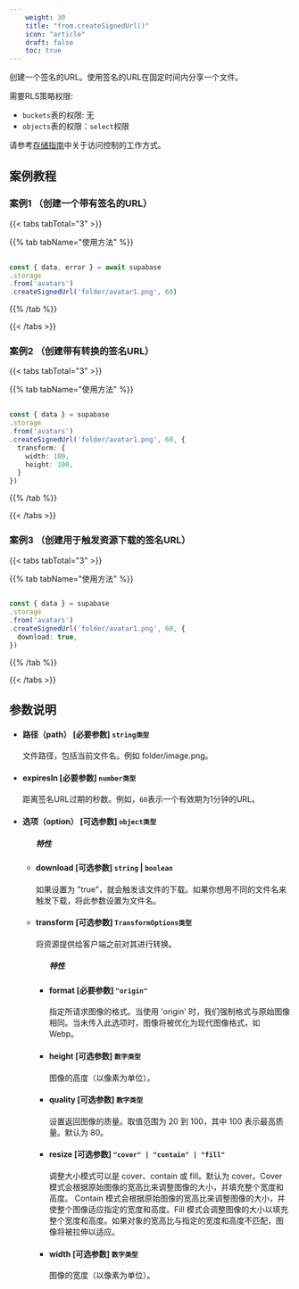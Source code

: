 ```yaml
---
    weight: 30
    title: "from.createSignedUrl()"
    icon: "article"
    draft: false
    toc: true
---
```


创建一个签名的URL。使用签名的URL在固定时间内分享一个文件。


需要RLS策略权限:
  - `buckets`表的权限: 无
  - `objects`表的权限：`select`权限

请参考[存储指南](/docs/app/storage/storage#access-control)中关于访问控制的工作方式。



## 案例教程

### 案例1 （创建一个带有签名的URL）

{{< tabs tabTotal="3" >}}


{{% tab tabName="使用方法" %}}



  ```ts
                                                                                   
const { data, error } = await supabase
  .storage
  .from('avatars')
  .createSignedUrl('folder/avatar1.png', 60)
  ```



{{% /tab %}}

{{< /tabs >}}



### 案例2 （创建带有转换的签名URL）

{{< tabs tabTotal="3" >}}


{{% tab tabName="使用方法" %}}



  ```ts
                                                                                   
const { data } = supabase
  .storage
  .from('avatars')
  .createSignedUrl('folder/avatar1.png', 60, {
    transform: {
      width: 100,
      height: 100,
    }
  })
  ```



{{% /tab %}}

{{< /tabs >}}


### 案例3 （创建用于触发资源下载的签名URL）

{{< tabs tabTotal="3" >}}


{{% tab tabName="使用方法" %}}



  ```ts
                                                                                   
const { data } = supabase
  .storage
  .from('avatars')
  .createSignedUrl('folder/avatar1.png', 60, {
    download: true,
  })
  ```



{{% /tab %}}

{{< /tabs >}}








## 参数说明


<ul className="method-list-group">
  
<li className="method-list-item">
  <h4 className="method-list-item-label">
    <span className="method-list-item-label-name">
      路径（path）
    </span>
    <span className="method-list-item-label-badge required">
      [必要参数]
    </span>
    <span className="method-list-item-validation">
      <code>string类型</code>
    </span>
  </h4>
  <div class="method-list-item-description">

文件路径，包括当前文件名。例如 folder/image.png。

  </div>
  
</li>


<li className="method-list-item">
  <h4 className="method-list-item-label">
    <span className="method-list-item-label-name">
      expiresIn
    </span>
    <span className="method-list-item-label-badge required">
      [必要参数]
    </span>
    <span className="method-list-item-validation">
      <code>number类型</code>
    </span>
  </h4>
  <div class="method-list-item-description">

距离签名URL过期的秒数。例如，`60`表示一个有效期为1分钟的URL。

  </div>
  
</li>


<li className="method-list-item">
  <h4 className="method-list-item-label">
    <span className="method-list-item-label-name">
      选项（option）
    </span>
    <span className="method-list-item-label-badge false">
      [可选参数]
    </span>
    <span className="method-list-item-validation">
      <code>object类型</code>
    </span>
  </h4>
  
<ul className="method-list-group">
  <h5 class="method-list-title method-list-title-isChild expanded">特性</h5>


<li className="method-list-item">
  <h4 className="method-list-item-label">
    <span className="method-list-item-label-name">
      download
    </span>
    <span className="method-list-item-label-badge required">
      [可选参数]
    </span>
    <span className="method-list-item-validation">
      <code>string</code> | <code>boolean</code>
    </span>
  </h4>
  <div class="method-list-item-description">

如果设置为 "true"，就会触发该文件的下载。如果你想用不同的文件名来触发下载，将此参数设置为文件名。

  </div>
  
</li>



<li className="method-list-item">
  <h4 className="method-list-item-label">
    <span className="method-list-item-label-name">
      transform
    </span>
    <span className="method-list-item-label-badge required">
      [可选参数]
    </span>
    <span className="method-list-item-validation">
      <code>TransformOptions类型</code>
    </span>
  </h4>
  <div class="method-list-item-description">

将资源提供给客户端之前对其进行转换。

  </div>
  
<ul className="method-list-group">
  <h5 class="method-list-title method-list-title-isChild expanded">特性</h5>

<li className="method-list-item">
  <h4 className="method-list-item-label">
    <span className="method-list-item-label-name">
      format
    </span>
    <span className="method-list-item-label-badge required">
      [必要参数]
    </span>
    <span className="method-list-item-validation">
      <code>"origin"</code>
    </span>
  </h4>
  <div class="method-list-item-description">

指定所请求图像的格式。当使用 'origin' 时，我们强制格式与原始图像相同。当未传入此选项时，图像将被优化为现代图像格式，如 Webp。

  </div>
  
</li>


<li className="method-list-item">
  <h4 className="method-list-item-label">
    <span className="method-list-item-label-name">
      height
    </span>
    <span className="method-list-item-label-badge required">
      [可选参数]
    </span>
    <span className="method-list-item-validation">
      <code>数字类型</code>
    </span>
  </h4>
  <div class="method-list-item-description">

图像的高度（以像素为单位）。

  </div>
  
</li>

<li className="method-list-item">
  <h4 className="method-list-item-label">
    <span className="method-list-item-label-name">
      quality
    </span>
    <span className="method-list-item-label-badge required">
      [可选参数]
    </span>
    <span className="method-list-item-validation">
      <code>数字类型</code>
    </span>
  </h4>
  <div class="method-list-item-description">

设置返回图像的质量。取值范围为 20 到 100，其中 100 表示最高质量。默认为 80。

  </div>
  
</li>


<li className="method-list-item">
  <h4 className="method-list-item-label">
    <span className="method-list-item-label-name">
      resize
    </span>
    <span className="method-list-item-label-badge required">
      [可选参数]
    </span>
    <span className="method-list-item-validation">
      <code>"cover" | "contain" | "fill"</code>
    </span>
  </h4>
  <div class="method-list-item-description">

调整大小模式可以是 cover、contain 或 fill。默认为 cover。Cover 模式会根据原始图像的宽高比来调整图像的大小，并填充整个宽度和高度。
Contain 模式会根据原始图像的宽高比来调整图像的大小，并使整个图像适应指定的宽度和高度。Fill 模式会调整图像的大小以填充整个宽度和高度。如果对象的宽高比与指定的宽度和高度不匹配，图像将被拉伸以适应。

  </div>
  
</li>

<li className="method-list-item">
  <h4 className="method-list-item-label">
    <span className="method-list-item-label-name">
      width
    </span>
    <span className="method-list-item-label-badge required">
      [可选参数]
    </span>
    <span className="method-list-item-validation">
      <code>数字类型</code>
    </span>
  </h4>
  <div class="method-list-item-description">

图像的宽度（以像素为单位）。

  </div>
  
</li>


</ul>

</li>

</ul>

</li>

</ul>